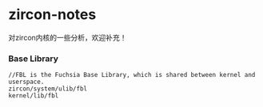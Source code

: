 # zircon-notes
对zircon内核的一些分析，欢迎补充！


### Base Library
```
//FBL is the Fuchsia Base Library, which is shared between kernel and userspace.
zircon/system/ulib/fbl
kernel/lib/fbl
```
